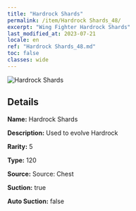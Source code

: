 ```yaml
---
title: "Hardrock Shards"
permalink: /item/Hardrock Shards_48/
excerpt: "Wing Fighter Hardrock Shards"
last_modified_at: 2023-07-21
locale: en
ref: "Hardrock Shards_48.md"
toc: false
classes: wide
---
```



 ![Hardrock Shards](/images/item/Hardrock_Shards_p.png)



## Details

 **Name:** Hardrock Shards 

 **Description:** Used to evolve Hardrock

 **Rarity:** 5 

 **Type:** 120 

 **Source:** Source: Chest 

 **Suction:** true 

 **Auto Suction:** false 


